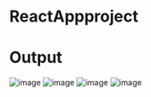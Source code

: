 # ReactAppproject

# Output
![image](https://github.com/user-attachments/assets/64a73157-ea42-44f0-8014-eb21a7a6a815)
![image](https://github.com/user-attachments/assets/afd924a5-dcc0-4f7e-af52-ce1a712ec128)
![image](https://github.com/user-attachments/assets/633c08d8-98ce-47e5-ba12-8d89c1411914)
![image](https://github.com/user-attachments/assets/45f2e094-a3ad-4e00-b4db-6e97670112f2)



